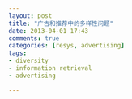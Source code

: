 ```yaml
---
layout: post
title: "广告和推荐中的多样性问题"
date: 2013-04-01 17:43
comments: true
categories: [resys, advertising]
tags:
- diversity
- information retrieval
- advertising

---
```

